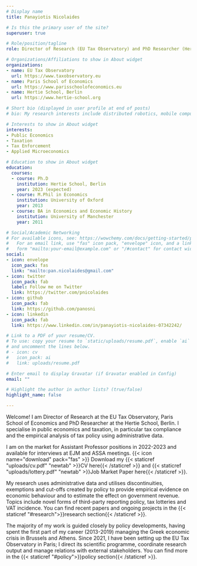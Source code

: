 ```yaml
---
# Display name
title: Panayiotis Nicolaides

# Is this the primary user of the site?
superuser: true

# Role/position/tagline
role: Director of Research (EU Tax Observatory) and PhD Researcher (Hertie School, Berlin)

# Organizations/Affiliations to show in About widget
organizations:
- name: EU Tax Observatory
  url: https://www.taxobservatory.eu
- name: Paris School of Economics
  url: https://www.parisschoolofeconomics.eu
- name: Hertie School, Berlin
  url: https://www.hertie-school.org

# Short bio (displayed in user profile at end of posts)
# bio: My research interests include distributed robotics, mobile computing and programmable matter.

# Interests to show in About widget
interests:
- Public Economics
- Taxation
- Tax Enforcement
- Applied Microeconomics

# Education to show in About widget
education:
  courses:
  - course: Ph.D 
    institution: Hertie School, Berlin
    year: 2023 (expected)
  - course: M.Phil in Economics
    institution: University of Oxford
    year: 2013
  - course: BA in Economics and Economic History
    institution: University of Manchester
    year: 2011

# Social/Academic Networking
# For available icons, see: https://wowchemy.com/docs/getting-started/page-builder/#icons
#   For an email link, use "fas" icon pack, "envelope" icon, and a link in the
#   form "mailto:your-email@example.com" or "/#contact" for contact widget.
social:
- icon: envelope
  icon_pack: fas
  link: "mailto:pan.nicolaides@gmail.com"
- icon: twitter
  icon_pack: fab
  label: Follow me on Twitter
  link: https://twitter.com/pnicolaides
- icon: github
  icon_pack: fab
  link: https://github.com/panosni
- icon: linkedin
  icon_pack: fab
  link: https://www.linkedin.com/in/panayiotis-nicolaides-07342242/

# Link to a PDF of your resume/CV.
# To use: copy your resume to `static/uploads/resume.pdf`, enable `ai` icons in `params.toml`, 
# and uncomment the lines below.
# - icon: cv
#   icon_pack: ai
#   link: uploads/resume.pdf

# Enter email to display Gravatar (if Gravatar enabled in Config)
email: ""

# Highlight the author in author lists? (true/false)
highlight_name: false

---
```


Welcome! I am Director of Research at the EU Tax Observatory, Paris School of Economics and PhD Researcher at the Hertie School, Berlin. I specialise in public economics and taxation, in particular tax compliance and the empirical analysis of tax policy using administrative data.

I am on the market for Assistant Professor positions in 2022-2023 and available for interviews at EJM and ASSA meetings. {{< icon name="download" pack="fas" >}} Download my {{< staticref "uploads/cv.pdf" "newtab" >}}CV here{{< /staticref >}} and {{< staticref "uploads/lottery.pdf" "newtab" >}}Job Market Paper here{{< /staticref >}}.

My research uses administrative data and utilises discontinuities, exemptions and cut-offs created by policy to provide empirical evidence on economic behaviour and to estimate the effect on government revenue. Topics include novel forms of third-party reporting policy, tax lotteries and VAT incidence. You can find recent papers and ongoing projects in the {{< staticref "#research">}}research section{{< /staticref >}}.

The majority of my work is guided closely by policy developments, having spent the first part of my career (2013-2019) managing the Greek economic crisis in Brussels and Athens. Since 2021, I have been setting up the EU Tax Observatory in Paris; I direct its scientific programme, coordinate research output and manage relations with external stakeholders. You can find more in the {{< staticref "#policy">}}policy section{{< /staticref >}}. 